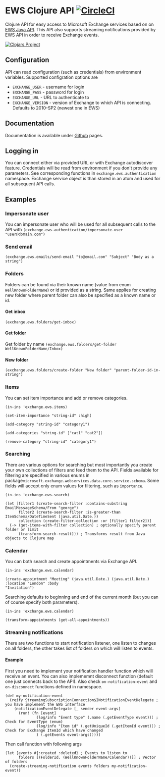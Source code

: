 # EWS Clojure API [![CircleCI](https://circleci.com/gh/pmensik/exchange-api/tree/master.svg?style=svg)](https://circleci.com/gh/pmensik/exchange-api/tree/master)

Clojure API for easy access to Microsoft Exchange services based on on [EWS Java API](https://github.com/OfficeDev/ews-java-api). This API also supports streaming notifications provided by EWS API in order to receive Exchange events.

[![Clojars Project](http://clojars.org/pmensik/exchange-api/latest-version.svg)](http://clojars.org/pmensik/exchange-api)

## Configuration

API can read configuration (such as credentials) from environment variables. Supported configration options are

 - `EXCHANGE_USER` - username for login
 - `EXCHANGE_PASS` - password for login
 - `EXCHANGE_URL` - URL to authenticate to
 - `EXCHANGE_VERSION` - version of Exchange to which API is connecting. Defaults to 2010-SP2 (newest one in EWS)

## Documentation

Documentation is available under [Github](https://temify.github.io/ews-clojure-api/) pages.

## Logging in

You can connect either via provided URL or with Exchange autodiscover feature. Credentials will be read from environment
if you don't provide any parameters. See corresponding functions in `exchange.ews.authentication` namespace. Exchange
service object is than stored in an atom and used for all subsequent API calls.

## Examples

### Impersonate user

You can impersonate user who will be used for all subsequent calls to the API with
`(exchange.ews.authentication/impersonate-user "user@domain.com")`

### Send email

`(exchange.ews.emails/send-email "to@email.com" "Subject" "Body as a string")`

### Folders

Folders can be found via their known name (value from enum `WellKnownFolderName`) or id provided as a string. Same
applies for creating new folder where parent folder can also be specified as a known name or id.

#### Get inbox

`(exchange.ews.folders/get-inbox)`

#### Get folder

Get folder by name `(exchange.ews.folders/get-folder WellKnownFolderName/Inbox)`

#### New folder

`(exchange.ews.folders/create-folder "New folder" "parent-folder-id-in-string")`

### Items

You can set item importance and add or remove categories.

```
(in-ins 'exchange.ews.items)

(set-item-importance "string-id" :high)

(add-category "string-id" "category1")

(add-categories "string-id" ["cat1" "cat2"])

(remove-category "string-id" "category1")
```

### Searching

There are various options for searching but most importantly you create your own collections of filters and feed them to
the API. Fields available for filtering are specified in various enums in package`microsoft.exchange.webservices.data.core.service.schema`.
Some fields will accept only enum values for filtering, such as `importance`.

```
(in-ins 'exchange.ews.search)

(let [filter1 (create-search-filter :contains-substring EmailMessageSchema/From "george")
      filter2 (create-search-filter :is-greater-than ItemSchema/DateTimeSent (java.util.Date.))
      collection (create-filter-collection :or [filter1 filter2])]
  (-> (get-items-with-filter collection) ; optionally specify parent folder or limit
      (transform-search-result))) ; Transforms result from Java objects to Clojure map
```

### Calendar

You can both search and create appointments via Exchange API.

```
(in-ins 'exchange.ews.calendar)

(create-appointment "Meeting" (java.util.Date.) (java.util.Date.) :location "London" :body
"Invitation")
```

Searching defaults to beginning and end of the current month (but you can of course specify both parameters).

```
(in-ins 'exchange.ews.calendar)

(transform-appointments (get-all-appointments))
```


### Streaming notifications

There are two functions to start notification listener, one listen to changes on all folders, the other takes list of
folders on which will listen to events.

#### Example
First you need to implement your notification handler function which will receive an event. You can also implememnt disconnect function (default one just connects back to the API). Also check `on-notification-event` and `on-disconnect` functions defined in namespace.
```
(def my-notification-event
  (reify StreamingSubscriptionConnection$INotificationEventDelegate ; you have implement the EWS interface
    (notificationEventDelegate [_ sender event-args]
      (run! (fn [event]
              (log/info "Event type" (.name (.getEventType event))) ; Check for EventType (enum)
              (log/info "Item id" (.getUniqueId (.getItemId event))) ; Check for Exchange ItemId which have changed
              ) (.getEvents event-args)))))
```
Then call function with following args
```
(let [events #{:created :deleted} ; Events to listen to
      folders [(FolderId. (WellKnownFolderName/Calendar))]] ; Vector of folders
  (create-streaming-notification events folders my-notification-event))
```

